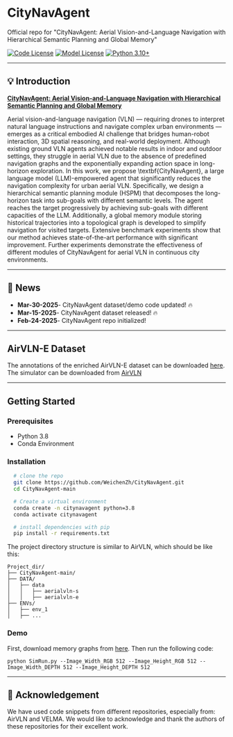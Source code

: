 # CityNavAgent
Official repo for "CityNavAgent: Aerial Vision-and-Language Navigation with Hierarchical Semantic Planning and Global Memory"

[![Code License](https://img.shields.io/badge/Code%20License-Apache_2.0-green.svg)](CODE_LICENSE)
[![Model License](https://img.shields.io/badge/Model%20License-Apache_2.0-green.svg)](MODEL_LICENSE)
[![Python 3.10+](https://img.shields.io/badge/python-3.10+-blue.svg)](https://www.python.org/downloads/release/python-3100/)

______________________________________________________________________

## 💡 Introduction

[**CityNavAgent: Aerial Vision-and-Language Navigation with Hierarchical Semantic Planning and Global Memory**](<>)

Aerial vision-and-language navigation (VLN) — requiring drones to interpret natural language instructions and navigate complex urban environments — emerges as a critical embodied AI challenge that bridges human-robot interaction, 3D spatial reasoning, and real-world deployment.
Although existing ground VLN agents achieved notable results in indoor and outdoor settings, they struggle in aerial VLN due to the absence of predefined navigation graphs and the exponentially expanding action space in long-horizon exploration. In this work, we propose \textbf{CityNavAgent}, a large language model (LLM)-empowered agent that significantly reduces the navigation complexity for urban aerial VLN. 
Specifically, we design a hierarchical semantic planning module (HSPM) that decomposes the long-horizon task into sub-goals with different semantic levels. The agent reaches the target progressively by achieving sub-goals with different capacities of the LLM. Additionally, a global memory module storing historical trajectories into a topological graph is developed to simplify navigation for visited targets.
Extensive benchmark experiments show that our method achieves state-of-the-art performance with significant improvement. Further experiments demonstrate the effectiveness of different modules of CityNavAgent for aerial VLN in continuous city environments.

______________________________________________________________________

## 📢 News
- **Mar-30-2025**- CityNavAgent dataset/demo code updated! 🔥
- **Mar-15-2025**- CityNavAgent dataset released! 🔥
- **Feb-24-2025**- CityNavAgent repo initialized! 
______________________________________________________________________

## AirVLN-E Dataset

The annotations of the enriched AirVLN-E dataset can be downloaded [here](https://drive.google.com/drive/folders/1CKSavijr67U8jKMg_kpYNKKs9Nk_bmg1?usp=sharing). 
The simulator can be downloaded from [AirVLN](https://github.com/AirVLN/AirVLN/tree/main)

______________________________________________________________________

## Getting Started

### Prerequisites
- Python 3.8
- Conda Environment

### Installation
```bash
  # clone the repo
  git clone https://github.com/WeichenZh/CityNavAgent.git
  cd CityNavAgent-main

  # Create a virtual environment
  conda create -n citynavagent python=3.8
  conda activate citynavagent

  # install dependencies with pip
  pip install -r requirements.txt
```
The project directory structure is similar to AirVLN, which should be like this:
```
Project_dir/
├── CityNavAgent-main/
├── DATA/
│   ├── data
│   │   ├── aerialvln-s
│   │   ├── aerialvln-e
├── ENVs/
│   ├── env_1
│   ├── ...
```

### Demo
First, download memory graphs from [here]().
Then run the following code:
```
python SimRun.py --Image_Width_RGB 512 --Image_Height_RGB 512 --Image_Width_DEPTH 512 --Image_Height_DEPTH 512
```

______________________________________________________________________

## 🙏 Acknowledgement

We have used code snippets from different repositories, especially from: AirVLN and VELMA. We would like to acknowledge and thank the authors of these repositories for their excellent work.
